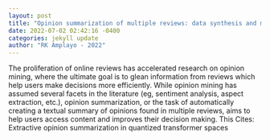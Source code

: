 ```yaml
--- 
layout: post 
title: "Opinion summarization of multiple reviews: data synthesis and modeling" 
date: 2022-07-02 02:42:16 -0400 
categories: jekyll update 
author: "RK Amplayo - 2022" 
--- 
```

The proliferation of online reviews has accelerated research on opinion mining, where the ultimate goal is to glean information from reviews which help users make decisions more efficiently. While opinion mining has assumed several facets in the literature (eg, sentiment analysis, aspect extraction, etc.), opinion summarization, or the task of automatically creating a textual summary of opinions found in multiple reviews, aims to help users access content and improves their decision making. This Cites: Extractive opinion summarization in quantized transformer spaces